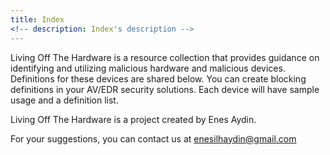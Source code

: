 ```yaml
---
title: Index
<!-- description: Index's description -->
---
```


Living Off The Hardware is a resource collection that provides guidance on identifying and utilizing malicious hardware and malicious devices. Definitions for these devices are shared below. You can create blocking definitions in your AV/EDR security solutions. Each device will have sample usage and a definition list.

Living Off The Hardware is a project created by Enes Aydin.

For your suggestions, you can contact us at enesilhaydin@gmail.com